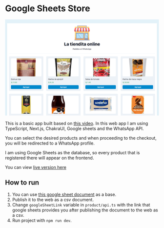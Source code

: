 # Google Sheets Store

![web app preview](./google-sheets-store.png)

This is a basic app built based on [this video](https://youtu.be/DgPcpte1eoA). In this web app I am using TypeScript, Next.js, ChakraUI, Google sheets and the WhatsApp API.

You can select the desired products and when proceeding to the checkout, you will be redirected to a WhatsApp profile.

I am using Google Sheets as the database, so every product that is registered there will appear on the frontend.

You can view [live version here](https://google-sheets-store-9gt24cwym-jorgeyza.vercel.app/)

## How to run

1. You can use [this google sheet document](https://docs.google.com/spreadsheets/d/1Qq38enSWKPWt8CwYdAZEpiWI-9njUbDnqcyjL9p4zxE/edit?usp=sharing) as a base.
2. Publish it to the web as a csv document.
3. Change `googleSheetLink` variable in `product/api.ts` with the link that google sheets provides you after publishing the document to the web as a csv.
4. Run project with `npm run dev`.
